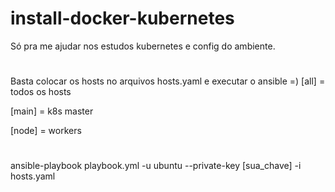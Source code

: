 # install-docker-kubernetes
Só pra me ajudar nos estudos kubernetes e config do ambiente.

#
Basta colocar os hosts no arquivos hosts.yaml e executar o ansible =)
[all] =  todos os hosts

[main] = k8s master

[node] = workers

#
ansible-playbook playbook.yml -u ubuntu --private-key [sua_chave] -i hosts.yaml
